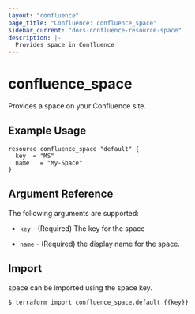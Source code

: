 ```yaml
---
layout: "confluence"
page_title: "Confluence: confluence_space"
sidebar_current: "docs-confluence-resource-space"
description: |-
  Provides space in Confluence
---
```


# confluence_space

Provides a space on your Confluence site.

## Example Usage

```hcl
resource confluence_space "default" {
  key  = "MS"
  name   = "My-Space"
}
```

## Argument Reference

The following arguments are supported:

- `key` - (Required) The key for the space

- `name` - (Required) the display name for the space.

## Import

space can be imported using the space key.

```
$ terraform import confluence_space.default {{key}}
```
